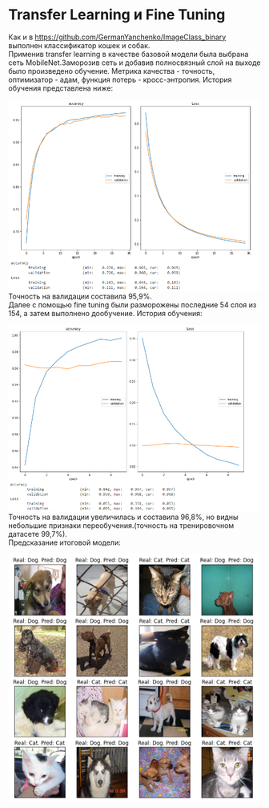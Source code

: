 # Transfer Learning и Fine Tuning
Как и в https://github.com/GermanYanchenko/ImageClass_binary выполнен классификатор кошек и собак.<br>
Применив transfer learning в качестве базовой модели была выбрана cеть MobileNet.Заморозив сеть и добавив полносвязный слой на выходе было произведено обучение.
Метрика качества - точность, оптимизатор - адам, функция потерь - кросс-энтропия. История обучения представлена ниже: <br>

![alt text](https://github.com/GermanYanchenko/TransferLearn_FineTun/blob/main/image/hist_trans_learn.png?raw=true)<br>
Точность на валидации составила 95,9%. <br>
Далее с помощью fine tuning были разморожены последние 54 слоя из 154, а затем выполнено дообучение. История обучения: <br>

![alt text](https://github.com/GermanYanchenko/TransferLearn_FineTun/blob/main/image/hist_fine_tun.png?raw=true)<br>
Точность на валидации увеличилась и составила 96,8%, но видны небольшие признаки переобучения.(точность на тренировочном датасете 99,7%). <br>
Предсказание итоговой модели:<br>

![alt text](https://github.com/GermanYanchenko/TransferLearn_FineTun/blob/main/image/predict_tl_ft.png?raw=true)<br>
